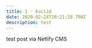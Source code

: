 ```yaml
---
title: 1 - Euclid
date: 2020-02-24T20:21:28.798Z
description: test
---
```

test post via Netlify CMS
